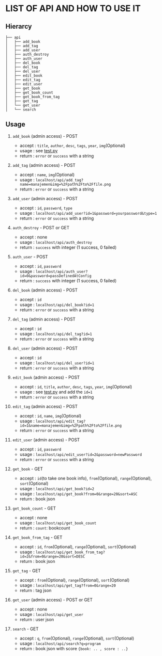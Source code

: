 # LIST OF API AND HOW TO USE IT
## Hierarcy
```
├── api
│   ├── add_book
│   ├── add_tag
│   ├── add_user
│   ├── auth_destroy
│   ├── auth_user
│   ├── del_book
│   ├── del_tag
│   ├── del_user
│   ├── edit_book
│   ├── edit_tag
│   ├── edit_user
│   ├── get_book
│   ├── get_book_count
│   ├── get_book_from_tag
│   ├── get_tag
│   └── get_user
│   └── search
```

## Usage

1. `add_book` (admin access) - POST

    - accept : `title`, `author`, `desc`, `tags`, `year`, `img`(Optional)
    - usage  : see [test.py](./test.py)
    - return : `error` or `success` with a string

2. `add_tag` (admin access) - POST

    - accept : `name`, `img`(Optional)
    - usage  : `localhost/api/add_tag?name=manajemen&img=%2Fpath%2Fto%2Ffile.png`
    - return : `error` or `success` with a string

3. `add_user` (admin access) - POST

    - accept : `id`, `password`, `type`
    - usage  : `localhost/api/add_user?id=1&password=yourpassword&type=1`
    - return : `error` or `success` with a string

4. `auth_destroy` - POST or GET

    - accept : none
    - usage  : `localhost/api/auth_destroy`
    - return : `success` with integer (1 success, 0 failed)

5. `auth_user` - POST

    - accept : `id`, `password`
    - usage  : `localhost/api/auth_user?id=0&password=passDefinedAtConfig`
    - return : `success` with integer (1 success, 0 failed)

6. `del_book` (admin access) - POST

    - accept : `id`
    - usage  : `localhost/api/del_book?id=1`
    - return : `error` or `success` with a string

7. `del_tag` (admin access) - POST

    - accept : `id`
    - usage  : `localhost/api/del_tag?id=1`
    - return : `error` or `success` with a string

8. `del_user` (admin access) - POST

    - accept : `id`
    - usage  : `localhost/api/del_user?id=1`
    - return : `error` or `success` with a string


9. `edit_book` (admin access) - POST

    - accept : `id`, `title`, `author`, `desc`, `tags`, `year`, `img`(Optional)
    - usage  : see [test.py](./test.py) and add the `id=1`
    - return : `error` or `success` with a string

10. `edit_tag` (admin access) - POST

    - accept : `id`, `name`, `img`(Optional)
    - usage  : `localhost/api/edit_tag?id=1&name=manajemen&img=%2Fpath%2Fto%2Ffile.png`
    - return : `error` or `success` with a string

11. `edit_user` (admin access) - POST

    - accept : `id`, `password`
    - usage  : `localhost/api/edit_user?id=2&password=newPassword`
    - return : `error` or `success` with a string

12. `get_book` - GET

    - accept : `id`(to take one book info), `from`(Optional), `range`(Optional), `sort`(Optional)
    - usage  : `localhost/api/get_book?id=2`
    - usage  : `localhost/api/get_book?from=0&range=20&sort=ASC`
    - return : book json

13. `get_book_count` - GET

    - accept : none
    - usage  : `localhost/api/get_book_count`
    - return : `count`: bookcount

14. `get_book_from_tag` - GET

    - accept : `id`, `from`(Optional), `range`(Optional), `sort`(Optional)
    - usage  : `localhost/api/get_book_from_tag?id=2&from=0&range=20&sort=DESC`
    - return : book json

15. `get_tag` - GET

    - accept : `from`(Optional), `range`(Optional), `sort`(Optional)
    - usage  : `localhost/api/get_tag?from=0&range=20`
    - return : tag json

15. `get_user` (admin access) - POST or GET

    - accept : none
    - usage  : `localhost/api/get_user`
    - return : user json

16. `search` - GET

    - accept : `q`, `from`(Optional), `range`(Optional), `sort`(Optional)
    - usage  : `localhost/api/search?q=program`
    - return : book json with score `{book: .. , score : ..}`

